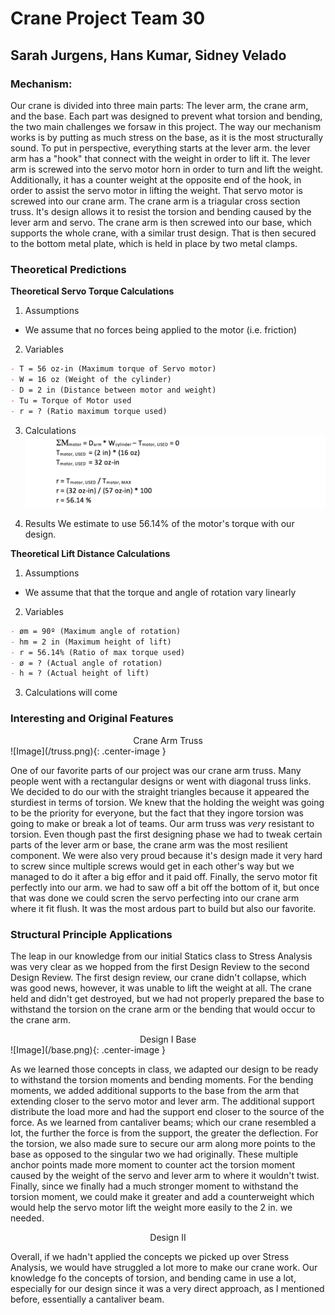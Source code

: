 # Crane Project Team 30
## Sarah Jurgens, Hans Kumar, Sidney Velado

### Mechanism:

Our crane is divided into three main parts: The lever arm, the crane arm, and the base. Each part was designed to prevent what torsion and bending, the two main challenges we forsaw in this project. The way our mechanism works is by putting as much stress on the base, as it is the most structurally sound. To put in perspective, everything starts at the lever arm. the lever arm has a "hook" that connect with the weight in order to lift it. The lever arm is screwed into the servo motor horn in order to turn and lift the weight. Additionally, it has a counter weight at the opposite end of the hook, in order to assist the servo motor in lifting the weight. That servo motor is screwed into our crane arm. The crane arm is a triagular cross section truss. It's design allows it to resist the torsion and bending caused by the lever arm and servo. The crane arm is then screwed into our base, which supports the whole crane, with a similar trust design. That is then secured to the bottom metal plate, which is held in place by two metal clamps. 

### Theoretical Predictions

**Theoretical Servo Torque Calculations**

 1. Assumptions
 - We assume that no forces being applied to the motor (i.e. friction)


 2. Variables
```markdown
- T = 56 oz-in (Maximum torque of Servo motor)
- W = 16 oz (Weight of the cylinder)
- D = 2 in (Distance between motor and weight)
- Tu = Torque of Motor used
- r = ? (Ratio maximum torque used)
```
 3. Calculations
![Image](/calcServo.png)

 4. Results
 We estimate to use 56.14% of the motor's torque with our design. 
 
**Theoretical Lift Distance Calculations**

 1. Assumptions
 - We assume that that the torque and angle of rotation vary linearly
 
 2. Variables 
```markdown
- øm = 90º (Maximum angle of rotation)
- hm = 2 in (Maximum height of lift)
- r = 56.14% (Ratio of max torque used)
- ø = ? (Actual angle of rotation)
- h = ? (Actual height of lift)
```
 3. Calculations
 will come

### Interesting and Original Features
<center>Crane Arm Truss</center>
![Image](/truss.png){: .center-image }

One of our favorite parts of our project was our crane arm truss. Many people went with a rectangular designs or went with diagonal truss links. We decided to do our with the straight triangles because it appeared the sturdiest in terms of torsion. We knew that the holding the weight was going to be the priority for everyone, but the fact that they ingore torsion was going to make or break a lot of teams. Our arm truss was *very* resistant to torsion. Even though past the first designing phase we had to tweak certain parts of the lever arm or base, the crane arm was the most resilient component. We were also very proud because it's design made it very hard to screw since multiple screws would get in each other's way but we managed to do it after a big effor and it paid off. Finally, the servo motor fit perfectly into our arm. we had to saw off a bit off the bottom of it, but once that was done we could scren the servo perfecting into our crane arm where it fit flush. It was the most ardous part to build but also our favorite. 

### Structural Principle Applications
The leap in our knowledge from our initial Statics class to Stress Analysis was very clear as we hopped from the first Design Review to the second Design Review. The first design review, our crane didn't collapse, which was good news, however, it was unable to lift the weight at all. The crane held and didn't get destroyed, but we had not properly prepared the base to withstand the torsion on the crane arm or the bending that would occur to the crane arm. 

<center>Design I Base</center>
![Image](/base.png){: .center-image }

As we learned those concepts in class, we adapted our design to be ready to withstand the torsion moments and bending moments. For the bending moments, we added additional supports to the base from the arm that extending closer to the servo motor and lever arm. The additional support distribute the load more and had the support end closer to the source of the force. As we learned from cantaliver beams; which our crane resembled a lot, the further the force is from the support, the greater the deflection. For the torsion, we also made sure to secure our arm along more points to the base as opposed to the singular two we had originally. These multiple anchor points made more moment to counter act the torsion moment caused by the weight of the servo and lever arm to where it wouldn't twist. Finally, since we finally had a much stronger moment to withstand the torsion moment, we could make it greater and add a counterweight which would help the servo motor lift the weight more easily to the 2 in. we needed. 

<center>Design II</center>

Overall, if we hadn't applied the concepts we picked up over Stress Analysis, we would have struggled a lot more to make our crane work. Our knowledge fo the concepts of torsion, and bending came in use a lot, especially for our design since it was a very direct approach, as I mentioned before, essentially a cantaliver beam. 
